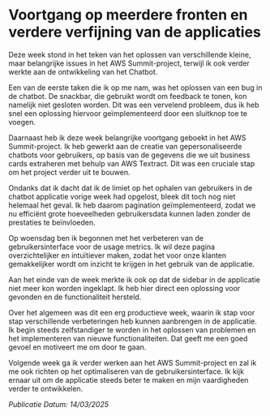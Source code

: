 # Voortgang op meerdere fronten en verdere verfijning van de applicaties

Deze week stond in het teken van het oplossen van verschillende kleine, maar belangrijke issues in het AWS Summit-project, terwijl ik ook verder werkte aan de ontwikkeling van het Chatbot.

Een van de eerste taken die ik op me nam, was het oplossen van een bug in de chatbot. De snackbar, die gebruikt wordt om feedback te tonen, kon namelijk niet gesloten worden. Dit was een vervelend probleem, dus ik heb snel een oplossing hiervoor geïmplementeerd door een sluitknop toe te voegen.

Daarnaast heb ik deze week belangrijke voortgang geboekt in het AWS Summit-project. Ik heb gewerkt aan de creatie van gepersonaliseerde chatbots voor gebruikers, op basis van de gegevens die we uit business cards extraheren met behulp van AWS Textract. Dit was een cruciale stap om het project verder uit te bouwen.

Ondanks dat ik dacht dat ik de limiet op het ophalen van gebruikers in de chatbot applicatie vorige week had opgelost, bleek dit toch nog niet helemaal het geval. Ik heb daarom pagination geïmplementeerd, zodat we nu efficiënt grote hoeveelheden gebruikersdata kunnen laden zonder de prestaties te beïnvloeden.

Op woensdag ben ik begonnen met het verbeteren van de gebruikersinterface voor de usage metrics. Ik wil deze pagina overzichtelijker en intuïtiever maken, zodat het voor onze klanten gemakkelijker wordt om inzicht te krijgen in het gebruik van de applicatie.

Aan het einde van de week merkte ik ook op dat de sidebar in de applicatie niet meer kon worden ingeklapt. Ik heb hier direct een oplossing voor gevonden en de functionaliteit hersteld.

Over het algemeen was dit een erg productieve week, waarin ik stap voor stap verschillende verbeteringen heb kunnen aanbrengen in de applicatie. Ik begin steeds zelfstandiger te worden in het oplossen van problemen en het implementeren van nieuwe functionaliteiten. Dat geeft me een goed gevoel en motiveert me om door te gaan.

Volgende week ga ik verder werken aan het AWS Summit-project en zal ik me ook richten op het optimaliseren van de gebruikersinterface. Ik kijk ernaar uit om de applicatie steeds beter te maken en mijn vaardigheden verder te ontwikkelen.

_Publicatie Datum: 14/03/2025_